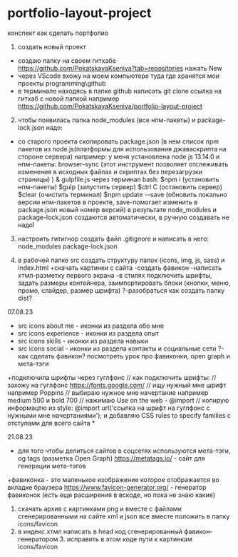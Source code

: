 # portfolio-layout-project
конспект как сделать портфолио

1) создать новый проект
- создаю папку на своем гитхабе https://github.com/PokatskayaKseniya?tab=repositories нажать New
- через VScode вхожу на моем компьютере туда где хранятся мои проекты programming\github
- в терминале находясь в папке github написать git clone ссылка на гитхаб с новой папкой например https://github.com/PokatskayaKseniya/portfolio-layout-project

2) чтобы появилась папка node_modules (все нпм-пакеты) и package-lock.json надо: 
- со старого проекта скопировать package.json (в нем список npm пакетов из node.js(платформы для использования джаваскрипта на стороне сервера) например: у меня установлена node js 13.14.0 и нпм-пакеты: browser-sync (этот инструмент позволяет отслеживать изменения в исходных файлах и скриптах без перезагрузки страницы)  ) & gulpfile.js 
через терминал bash:
$npm i (установить нпм-пакеты)
$gulp (запустить сервер)
$ctrl C (остановить сервер)
$clear (очистить терминал)
$npm update --save (обновить локально версии нпм-пакетов в проекте, save-помогает изменить в package.json новый номер версий)
в результате node_modules и package-lock.json создаются автоматически, в ручную создавать не надо!

3) настроить гитигнор
создать файл .gitignore и написать в него:
node_modules
package-lock.json

4) в рабочей папке src создать структуру папок (icons, img, js, sass) и index.html
+скачать картинки с сайта 
-создать фавикон
-написать хтмл-разметку первого экрана
-в стилях подключить шрифты, задать размеры контейнера, заимпортировать блоки (кнопки, меню, промо, слайдер, размер шрифта)
?-разобраться как создать папку dist?

07.08.23 
+ src icons about me - иконки из раздела обо мне
+ src icons experience - иконки из раздела опыт
+ src icons skills - иконки из раздела навыки
+ src icons social - иконки из раздела контакты и социальные сети
?-как сделать фавикон? посмотреть урок про фавиконки, open graph и мета-тэги

+подключила шрифты через гуглфонс 
// как подключить шрифты:
// захожу на гуглфонс https://fonts.google.com/
// ищу нужный мне шрифт например Poppins
// выбираю нужное мне начертание например medium 500 и bold 700
// нажимаю Use on the web - @import
// копирую информацтю из style: @import url('ссылка на шрифт на гуглфонс с нужными мне начертаниями'); и добавляю CSS rules to specify families с отступами для всего сайта *

21.08.23
+ для того чтобы делиться сайтов в соцсетях используются мета-тэги, og tags (разметка Open Graph)
https://metatags.io/ - сайт для генерации мета-тэгов

+фавиконка - это маленькое изображение которое отображается во вкладке браузера
https://www.favicon-generator.org/ - генератор фавиконок (есть еще расширения в вскоде, но пока не знаю какие)
1. скачать архив с картинками png и вместе с файлами сгенерированными на сайте xml и json все вместе положить в папку icons/favicon
2. в индекс.хтмл написать в head код сгенерированный фавикон-генератором 3. исправить в этом коде пути к картинкам icons/favicon 





